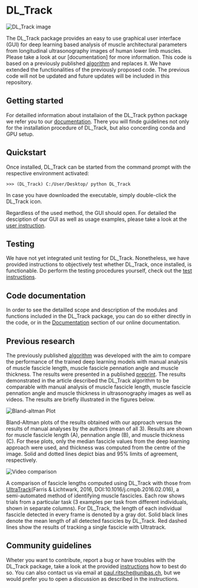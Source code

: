 # DL_Track

![DL_Track image]()

The DL_Track package provides an easy to use graphical user interface (GUI) for deep learning based analysis of muscle architectural parameters from longitudinal ultrasonography images of human lower limb muscles. Please take a look at our [documentation] for more information.
This code is based on a previously published [algorithm](https://github.com/njcronin/DL_Track) and replaces it. We have extended the functionalities of the previously proposed code. The previous code will not be updated and future updates will be included in this repository.

## Getting started

For detailled information about installaion of the DL_Track python package we refer you to our [documentation](https://dltrack.readthedocs.io/en/latest/installation.html). There you will finde guidelines not only for the installation procedure of DL_Track, but also concerding conda and GPU setup.

## Quickstart

Once installed, DL_Track can be started from the command prompt with the respective environment activated:

``>>> (DL_Track) C:/User/Desktop/ python DL_Track`` 

In case you have downloaded the executable, simply double-click the DL_Track icon.

Regardless of the used method, the GUI should open. For detailed the desciption of our GUI as well as usage examples, please take a look at the [user instruction](https://github.com/PaulRitsche/DLTrack/docs/usage).

## Testing

We have not yet integrated unit testing for DL_Track. Nonetheless, we have provided instructions to objectively test whether DL_Track, once installed, is functionable. Do perform the testing procedures yourself, check out the [test instructions](https://github.com/PaulRitsche/DLTrack/tests).

## Code documentation 

In order to see the detailled scope and description of the modules and functions included in the DL_Track package, you can do so either directly in the code, or in the [Documentation](https://dltrack.readthedocs.io/en/latest/modules.html#documentation) section of our online documentation.

## Previous research

The previously published [algorithm](https://github.com/njcronin/DL_Track) was developed with the aim to compare the performance of the trained deep learning models with manual analysis of muscle fascicle length, muscle fascicle pennation angle and muscle thickness. The results were presented in a published [preprint](https://arxiv.org/pdf/2009.04790.pdf). The results demonstrated in the article described the DL_Track algorithm to be comparable with manual analysis of muscle fascicle length, muscle fascicle pennation angle and muscle thickness in ultrasonography images as well as videos. The results are briefly illustrated in the figures below.

![Bland-altman Plot]()

Bland-Altman plots of the results obtained with our approach versus the results of manual analyses by the authors (mean of all 3). Results are shown for muscle fascicle length (A), pennation angle (B), and muscle thickness (C). For these plots, only the median fascicle values from the deep learning approach were used, and thickness was computed from the centre of the image. Solid and dotted lines depict bias and 95% limits of agreement, respectively.

![Video comparison]()

A comparison of fascicle lengths computed using DL_Track with those from [UltraTrack](https://sites.google.com/site/ultratracksoftware/home)(Farris & Lichtwark, 2016, DOI:10.1016/j.cmpb.2016.02.016), a semi-automated method of identifying muscle fascicles. Each row shows trials from a particular task (3 examples per task from different individuals, shown in separate columns). For DL_Track, the length of each individual fascicle detected in every frame is denoted by a gray dot. Solid black lines denote the mean length of all detected fascicles by DL_Track. Red dashed lines show the results of tracking a single fascicle with Ultratrack.


## Community guidelines

Wheter you want to contribute, report a bug or have troubles with the DL_Track package, take a look at the provided [instructions](https://dltrack.readthedocs.io/en/latest/contribute.html) how to best do so. You can also contact us via email at paul.ritsche@unibas.ch, but we would prefer you to open a discussion as described in the instructions.
